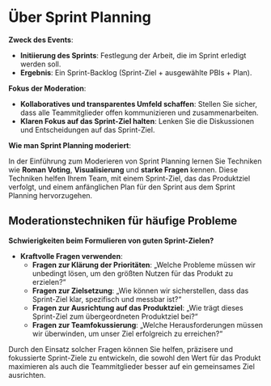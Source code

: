 # **Über Sprint Planning**

**Zweck des Events**:

- **Initiierung des Sprints**: Festlegung der Arbeit, die im Sprint erledigt werden soll.
- **Ergebnis**: Ein Sprint-Backlog (Sprint-Ziel + ausgewählte PBIs + Plan).

**Fokus der Moderation**:

- **Kollaboratives und transparentes Umfeld schaffen**: Stellen Sie sicher, dass alle Teammitglieder offen kommunizieren und zusammenarbeiten.
- **Klaren Fokus auf das Sprint-Ziel halten**: Lenken Sie die Diskussionen und Entscheidungen auf das Sprint-Ziel.

**Wie man Sprint Planning moderiert**:

In der Einführung zum Moderieren von Sprint Planning lernen Sie Techniken wie **Roman Voting**, **Visualisierung** und **starke Fragen** kennen. Diese Techniken helfen Ihrem Team, mit einem Sprint-Ziel, das das Produktziel verfolgt, und einem anfänglichen Plan für den Sprint aus dem Sprint Planning hervorzugehen.

## **Moderationstechniken für häufige Probleme**

**Schwierigkeiten beim Formulieren von guten Sprint-Zielen?**

- **Kraftvolle Fragen verwenden**:
  - **Fragen zur Klärung der Prioritäten**: „Welche Probleme müssen wir unbedingt lösen, um den größten Nutzen für das Produkt zu erzielen?“
  - **Fragen zur Zielsetzung**: „Wie können wir sicherstellen, dass das Sprint-Ziel klar, spezifisch und messbar ist?“
  - **Fragen zur Ausrichtung auf das Produktziel**: „Wie trägt dieses Sprint-Ziel zum übergeordneten Produktziel bei?“
  - **Fragen zur Teamfokussierung**: „Welche Herausforderungen müssen wir überwinden, um unser Ziel erfolgreich zu erreichen?“ 

Durch den Einsatz solcher Fragen können Sie helfen, präzisere und fokussierte Sprint-Ziele zu entwickeln, die sowohl den Wert für das Produkt maximieren als auch die Teammitglieder besser auf ein gemeinsames Ziel ausrichten.

